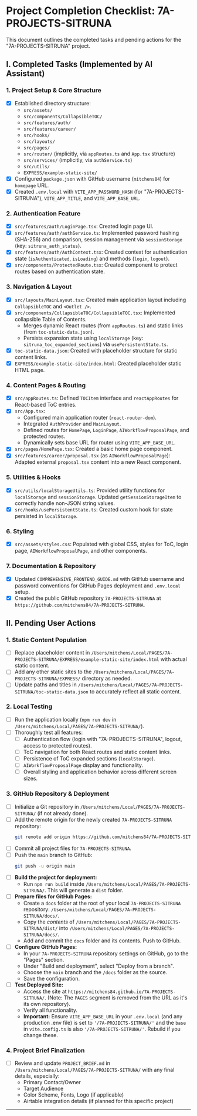 # Project Completion Checklist: 7A-PROJECTS-SITRUNA

This document outlines the completed tasks and pending actions for the "7A-PROJECTS-SITRUNA" project.

## I. Completed Tasks (Implemented by AI Assistant)

### 1. Project Setup & Core Structure
- [X] Established directory structure:
    - `src/assets/`
    - `src/components/CollapsibleTOC/`
    - `src/features/auth/`
    - `src/features/career/`
    - `src/hooks/`
    - `src/layouts/`
    - `src/pages/`
    - `src/router/` (implicitly, via `appRoutes.ts` and `App.tsx` structure)
    - `src/services/` (implicitly, via `authService.ts`)
    - `src/utils/`
    - `EXPRESS/example-static-site/`
- [X] Configured `package.json` with GitHub username (`mitchens84`) for `homepage` URL.
- [X] Created `.env.local` with `VITE_APP_PASSWORD_HASH` (for "7A-PROJECTS-SITRUNA"), `VITE_APP_TITLE`, and `VITE_APP_BASE_URL`.

### 2. Authentication Feature
- [X] `src/features/auth/LoginPage.tsx`: Created login page UI.
- [X] `src/features/auth/authService.ts`: Implemented password hashing (SHA-256) and comparison, session management via `sessionStorage` (key: `sitruna_auth_status`).
- [X] `src/features/auth/AuthContext.tsx`: Created context for authentication state (`isAuthenticated`, `isLoading`) and methods (`login`, `logout`).
- [X] `src/components/ProtectedRoute.tsx`: Created component to protect routes based on authentication state.

### 3. Navigation & Layout
- [X] `src/layouts/MainLayout.tsx`: Created main application layout including `CollapsibleTOC` and `<Outlet />`.
- [X] `src/components/CollapsibleTOC/CollapsibleTOC.tsx`: Implemented collapsible Table of Contents.
    - Merges dynamic React routes (from `appRoutes.ts`) and static links (from `toc-static-data.json`).
    - Persists expansion state using `localStorage` (key: `sitruna_toc_expanded_sections`) via `usePersistentState.ts`.
- [X] `toc-static-data.json`: Created with placeholder structure for static content links.
- [X] `EXPRESS/example-static-site/index.html`: Created placeholder static HTML page.

### 4. Content Pages & Routing
- [X] `src/appRoutes.ts`: Defined `TOCItem` interface and `reactAppRoutes` for React-based ToC entries.
- [X] `src/App.tsx`:
    - Configured main application router (`react-router-dom`).
    - Integrated `AuthProvider` and `MainLayout`.
    - Defined routes for `HomePage`, `LoginPage`, `AIWorkflowProposalPage`, and protected routes.
    - Dynamically sets base URL for router using `VITE_APP_BASE_URL`.
- [X] `src/pages/HomePage.tsx`: Created a basic home page component.
- [X] `src/features/career/proposal.tsx` (as `AIWorkflowProposalPage`): Adapted external `proposal.tsx` content into a new React component.

### 5. Utilities & Hooks
- [X] `src/utils/localStorageUtils.ts`: Provided utility functions for `localStorage` and `sessionStorage`. Updated `getSessionStorageItem` to correctly handle non-JSON string values.
- [X] `src/hooks/usePersistentState.ts`: Created custom hook for state persisted in `localStorage`.

### 6. Styling
- [X] `src/assets/styles.css`: Populated with global CSS, styles for ToC, login page, `AIWorkflowProposalPage`, and other components.

### 7. Documentation & Repository
- [X] Updated `COMPREHENSIVE_FRONTEND_GUIDE.md` with GitHub username and password conventions for GitHub Pages deployment and `.env.local` setup.
- [X] Created the public GitHub repository `7A-PROJECTS-SITRUNA` at `https://github.com/mitchens84/7A-PROJECTS-SITRUNA`.

## II. Pending User Actions

### 1. Static Content Population
- [ ] Replace placeholder content in `/Users/mitchens/Local/PAGES/7A-PROJECTS-SITRUNA/EXPRESS/example-static-site/index.html` with actual static content.
- [ ] Add any other static sites to the `/Users/mitchens/Local/PAGES/7A-PROJECTS-SITRUNA/EXPRESS/` directory as needed.
- [ ] Update paths and titles in `/Users/mitchens/Local/PAGES/7A-PROJECTS-SITRUNA/toc-static-data.json` to accurately reflect all static content.

### 2. Local Testing
- [ ] Run the application locally (`npm run dev` in `/Users/mitchens/Local/PAGES/7A-PROJECTS-SITRUNA/`).
- [ ] Thoroughly test all features:
    - [ ] Authentication flow (login with "7A-PROJECTS-SITRUNA", logout, access to protected routes).
    - [ ] ToC navigation for both React routes and static content links.
    - [ ] Persistence of ToC expanded sections (`localStorage`).
    - [ ] `AIWorkflowProposalPage` display and functionality.
    - [ ] Overall styling and application behavior across different screen sizes.

### 3. GitHub Repository & Deployment
- [ ] Initialize a Git repository in `/Users/mitchens/Local/PAGES/7A-PROJECTS-SITRUNA/` (if not already done).
- [ ] Add the remote origin for the newly created `7A-PROJECTS-SITRUNA` repository:
    ```bash
    git remote add origin https://github.com/mitchens84/7A-PROJECTS-SITRUNA.git
    ```
- [ ] Commit all project files for `7A-PROJECTS-SITRUNA`.
- [ ] Push the `main` branch to GitHub:
    ```bash
    git push -u origin main
    ```
- [ ] **Build the project for deployment:**
    - Run `npm run build` inside `/Users/mitchens/Local/PAGES/7A-PROJECTS-SITRUNA/`. This will generate a `dist` folder.
- [ ] **Prepare files for GitHub Pages:**
    - Create a `docs` folder at the root of your local `7A-PROJECTS-SITRUNA` repository: `/Users/mitchens/Local/PAGES/7A-PROJECTS-SITRUNA/docs/`.
    - Copy the *contents* of `/Users/mitchens/Local/PAGES/7A-PROJECTS-SITRUNA/dist/` into `/Users/mitchens/Local/PAGES/7A-PROJECTS-SITRUNA/docs/`.
    - Add and commit the `docs` folder and its contents. Push to GitHub.
- [ ] **Configure GitHub Pages:**
    - In your `7A-PROJECTS-SITRUNA` repository settings on GitHub, go to the "Pages" section.
    - Under "Build and deployment", select "Deploy from a branch".
    - Choose the `main` branch and the `/docs` folder as the source.
    - Save the configuration.
- [ ] **Test Deployed Site:**
    - Access the site at `https://mitchens84.github.io/7A-PROJECTS-SITRUNA/`. (Note: The `PAGES` segment is removed from the URL as it's its own repository).
    - Verify all functionality.
    - **Important:** Ensure `VITE_APP_BASE_URL` in your `.env.local` (and any production .env file) is set to `'/7A-PROJECTS-SITRUNA/'` and the `base` in `vite.config.ts` is also `'/7A-PROJECTS-SITRUNA/'`. Rebuild if you change these.


### 4. Project Brief Finalization
- [ ] Review and update `PROJECT_BRIEF.md` in `/Users/mitchens/Local/PAGES/7A-PROJECTS-SITRUNA/` with any final details, especially:
    - Primary Contact/Owner
    - Target Audience
    - Color Scheme, Fonts, Logo (if applicable)
    - Airtable integration details (if planned for this specific project)

---
